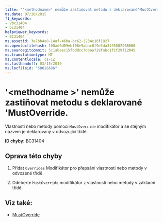 ```yaml
---
title: "'<methodname>' nemůže zastiňovat metodu s deklarované'MustOverride."
ms.date: 07/20/2015
f1_keywords:
- vbc31404
- bc31404
helpviewer_keywords:
- BC31404
ms.assetid: 3e7bb4a0-14af-46ba-bc62-2234c16f1827
ms.openlocfilehash: 100ad0d09ebf08e9abac0f9d3da3495682968060
ms.sourcegitcommit: 5c1abeec15fbddcc7dbaa729fabc1f1f29f12045
ms.translationtype: MT
ms.contentlocale: cs-CZ
ms.lasthandoff: 03/15/2019
ms.locfileid: "58026686"
---
```

# <a name="methodname-cannot-shadow-a-method-declared-mustoverride"></a>'\<methodname >' nemůže zastiňovat metodu s deklarované 'MustOverride.
Vlastnosti nebo metody pomocí `MustOverride` modifikátor a se stejným názvem je deklarovaný v odvozující třídě.  
  
 **ID chyby:** BC31404  
  
## <a name="to-correct-this-error"></a>Oprava této chyby  
  
1.  Přidat `Overrides` Modifikátor pro přepsání vlastnosti nebo metody v odvozené třídě.  
  
2.  Odeberte `MustOverride` modifikátor z vlastnosti nebo metody v základní třídě.  
  
## <a name="see-also"></a>Viz také:

- [MustOverride](../../visual-basic/language-reference/modifiers/mustoverride.md)
